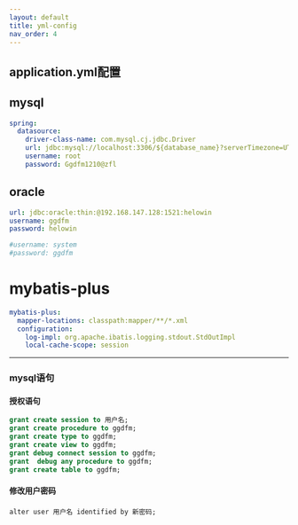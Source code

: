 ```yaml
---
layout: default
title: yml-config
nav_order: 4
---
```



## application.yml配置
## mysql
```yaml
spring:
  datasource:
    driver-class-name: com.mysql.cj.jdbc.Driver
    url: jdbc:mysql://localhost:3306/${database_name}?serverTimezone=UTC
    username: root
    password: Ggdfm1210@zfl
```

## oracle
````yaml
url: jdbc:oracle:thin:@192.168.147.128:1521:helowin
username: ggdfm
password: helowin

#username: system
#password: ggdfm
````
# mybatis-plus
````yaml
mybatis-plus:
  mapper-locations: classpath:mapper/**/*.xml
  configuration:
    log-impl: org.apache.ibatis.logging.stdout.StdOutImpl
    local-cache-scope: session
````

---

### mysql语句

#### 授权语句
````sql
grant create session to 用户名;
grant create procedure to ggdfm;
grant create type to ggdfm;
grant create view to ggdfm;
grant debug connect session to ggdfm;
grant  debug any procedure to ggdfm;
grant create table to ggdfm;
````

#### 修改用户密码
````
alter user 用户名 identified by 新密码;
````
#### 



